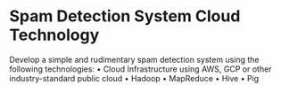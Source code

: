 # Spam Detection System Cloud Technology

Develop a simple and rudimentary spam detection system using the following technologies:
• Cloud Infrastructure using AWS, GCP or other industry-standard public cloud
• Hadoop
• MapReduce
• Hive
• Pig

